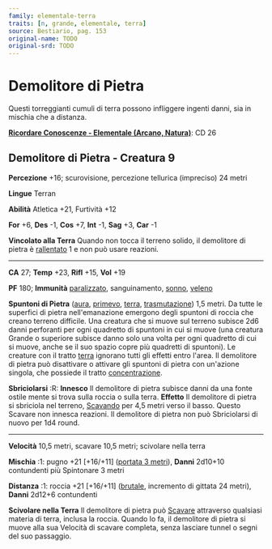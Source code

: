 ```yaml
---
family: elementale-terra
traits: [n, grande, elementale, terra]
source: Bestiario, pag. 153
original-name: TODO
original-srd: TODO
---
```


# Demolitore di Pietra

Questi torreggianti cumuli di terra possono infliggere ingenti danni, sia in
mischia che a distanza.

**[Ricordare Conoscenze - Elementale (Arcano, Natura)](/azioni/abilita/ricordare-conoscenze)**:
CD 26

## Demolitore di Pietra - Creatura 9

**Percezione** +16; scurovisione, percezione tellurica (impreciso) 24 metri

**Lingue** Terran

**Abilità** Atletica +21, Furtività +12

**For** +6, **Des** -1, **Cos** +7, **Int** -1, **Sag** +3, **Car** -1

**Vincolato alla Terra** Quando non tocca il terreno solido, il demolitore di
pietra è [rallentato](/condizioni/rallentato) 1 e non può usare reazioni.

---

**CA** 27; **Temp** +23, **Rifl** +15, **Vol** +19

**PF** 180; **Immunità** [paralizzato](/condizioni/paralizzato), sanguinamento,
[sonno](/tratti/sonno), [veleno](/tratti/veleno)

**Spuntoni di Pietra** ([aura](/tratti/aura), [primevo](/tratti/primevo),
[terra](/tratti/terra), [trasmutazione](/tratti/trasmutazione)) 1,5 metri. Da
tutte le superfici di pietra nell'emanazione emergono degli spuntoni di roccia
che creano terreno difficile. Una creatura che si muove sul terreno subisce 2d6
danni perforanti per ogni quadretto di spuntoni in cui si muove (una creatura
Grande o superiore subisce danno solo una volta per ogni quadretto di cui si
muove, anche se il suo spazio copre più quadretti di spuntoni). Le creature con
il tratto [terra](/tratti/terra) ignorano tutti gli effetti entro l'area. Il
demolitore di pietra può disattivare o attivare gli spuntoni di pietra con
un'azione singola, che possiede il tratto
[concentrazione](/tratti/concentrazione).

**Sbriciolarsi** :R: **Innesco** Il demolitore di pietra subisce danni da una
fonte ostile mente si trova sulla roccia o sulla terra. **Effetto** Il
demolitore di pietra si sbriciola nel terreno, [Scavando](/azioni/base/scavare)
per 4,5 metri verso il basso. Questo Scavare non innesca reazioni. Il demolitore
di pietra non può Sbriciolarsi di nuovo per 1d4 round.

---

**Velocità** 10,5 metri, scavare 10,5 metri; scivolare nella terra

**Mischia** :1: pugno +21 \[+16/+11] ([portata 3 metri](/tratti/portata)),
**Danni** 2d10+10 contundenti più Spintonare 3 metri

**Distanza** :1: roccia +21 \[+16/+11] ([brutale](/tratti/brutale), incremento
di gittata 24 metri), **Danni** 2d12+6 contundenti

**Scivolare nella Terra** Il demolitore di pietra può
[Scavare](/azioni/base/scavare) attraverso qualsiasi materia di terra, inclusa
la roccia. Quando lo fa, il demolitore di pietra si muove alla sua Velocità di
scavare completa, senza lasciare tunnel o segni del suo passaggio.
